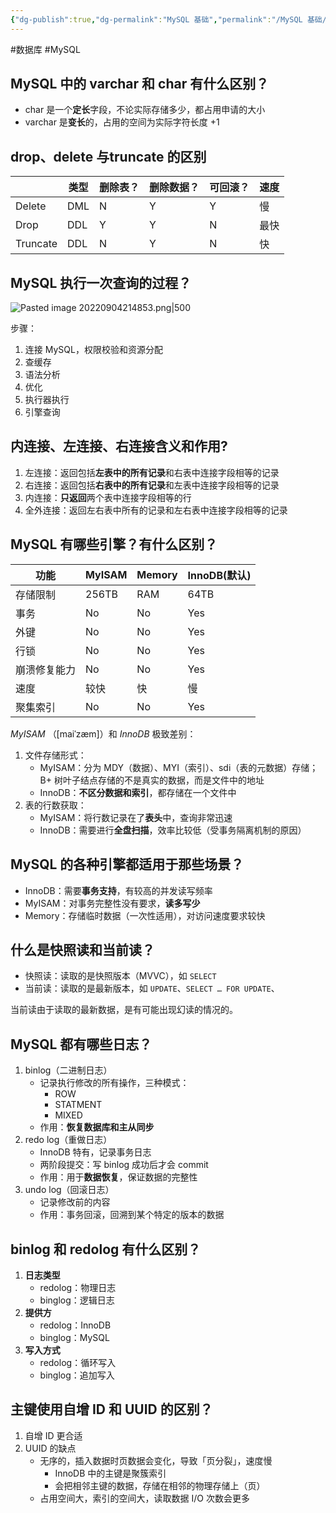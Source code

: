 ```yaml
---
{"dg-publish":true,"dg-permalink":"MySQL 基础","permalink":"/MySQL 基础/"}
---
```



#数据库 #MySQL 

## MySQL 中的 varchar 和 char 有什么区别？

- char 是一个**定长**字段，不论实际存储多少，都占用申请的大小
- varchar 是**变长**的，占用的空间为实际字符长度 +1

## drop、delete 与truncate 的区别

|          | 类型 | 删除表？ | 删除数据？ | 可回滚？ | 速度 |
| -------- | ---- | -------- | ---------- | -------- | ---- |
| Delete   | DML  | N        | Y          | Y        | 慢   |
| Drop     | DDL  | Y        | Y          | N        | 最快 |
| Truncate | DDL  | N        | Y          | N        | 快   |

## MySQL 执行一次查询的过程？

![Pasted image 20220904214853.png|500](/img/user/attachments/images/Pasted%20image%2020220904214853.png)

步骤：

1. 连接 MySQL，权限校验和资源分配
2. 查缓存
3. 语法分析
4. 优化
5. 执行器执行
6. 引擎查询

## 内连接、左连接、右连接含义和作用?

1. 左连接：返回包括**左表中的所有记录**和右表中连接字段相等的记录
2. 右连接：返回包括**右表中的所有记录**和左表中连接字段相等的记录
3. 内连接：**只返回**两个表中连接字段相等的行
4. 全外连接：返回左右表中所有的记录和左右表中连接字段相等的记录

## MySQL 有哪些引擎？有什么区别？

| 功能         | MyISAM | Memory | InnoDB(默认) |
| ------------ | ------ | ------ | ------------ |
| 存储限制     | 256TB  | RAM    | 64TB         |
| 事务         | No     | No     | Yes          |
| 外键         | No     | No     | Yes          |
| 行锁         | No     | No     | Yes          |
| 崩溃修复能力 | No     | No     | Yes          |
| 速度         | 较快   | 快     | 慢           |
| 聚集索引     | No     | No     | Yes          | 

*MyISAM* （[maiˈzæm]）和 *InnoDB* 极致差别：
1. 文件存储形式：
	- MyISAM：分为 MDY（数据）、MYI（索引）、sdi（表的元数据）存储；B+ 树叶子结点存储的不是真实的数据，而是文件中的地址
	- InnoDB：**不区分数据和索引**，都存储在一个文件中
2. 表的行数获取：
	- MyISAM：将行数记录在了**表头**中，查询非常迅速
	- InnoDB：需要进行**全盘扫描**，效率比较低（受事务隔离机制的原因）

## MySQL 的各种引擎都适用于那些场景？

- InnoDB：需要**事务支持**，有较高的并发读写频率
- MyISAM：对事务完整性没有要求，**读多写少**
- Memory：存储临时数据（一次性适用），对访问速度要求较快

## 什么是快照读和当前读？

- 快照读：读取的是快照版本（MVVC），如 `SELECT`
- 当前读：读取的是最新版本，如 `UPDATE`、`SELECT … FOR UPDATE`、

当前读由于读取的最新数据，是有可能出现幻读的情况的。

## MySQL 都有哪些日志？

1. binlog（二进制日志）	
	- 记录执行修改的所有操作，三种模式：
		- ROW
		- STATMENT
		- MIXED
	- 作用：**恢复数据库和主从同步**
2. redo log（重做日志）
	- InnoDB 特有，记录事务日志
	- 两阶段提交：写 binlog 成功后才会 commit
	- 作用：用于**数据恢复**，保证数据的完整性
3. undo log（回滚日志）
	- 记录修改前的内容
	- 作用：事务回滚，回溯到某个特定的版本的数据

## binlog 和 redolog 有什么区别？

1. **日志类型**
	- redolog：物理日志
	- binglog：逻辑日志
2.  **提供方**
	- redolog：InnoDB
	- binglog：MySQL
3. **写入方式**
	- redolog：循环写入
	- binglog：追加写入

## 主键使用自增 ID 和 UUID 的区别？

1. 自增 ID 更合适
2. UUID 的缺点
	- 无序的，插入数据时页数据会变化，导致「页分裂」，速度慢
		- InnoDB 中的主键是聚簇索引
		- 会把相邻主键的数据，存储在相邻的物理存储上（页）
	- 占用空间大，索引的空间大，读取数据 I/O 次数会更多